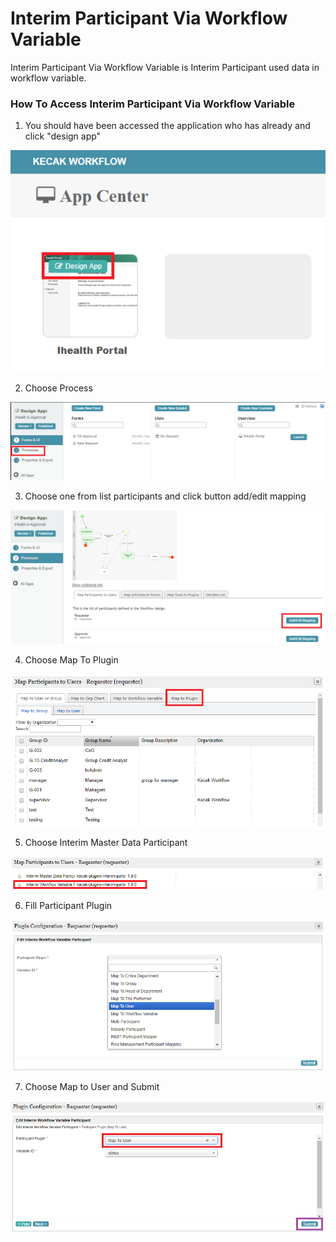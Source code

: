 # Interim Participant Via Workflow Variable

Interim Participant Via Workflow Variable is Interim Participant used data in workflow variable.

<h3> How To Access Interim Participant Via Workflow Variable </h3>

1. You should have been accessed the application who has already and click "design app"

<img src="https://raw.githubusercontent.com/kinnara-digital-studio/kecak-workflow/master/docs/assets/interim_designApp.png" alt="interim_designApp.png" />

2. Choose Process

<img src="https://raw.githubusercontent.com/kinnara-digital-studio/kecak-workflow/master/docs/assets/interim_process.png" alt="interim_process.png" />

3. Choose one from list participants and click button add/edit mapping

<img src="https://raw.githubusercontent.com/kinnara-digital-studio/kecak-workflow/master/docs/assets/interim_editMapping.png" alt="interim_editMapping.png" />

4. Choose Map To Plugin

<img src="https://raw.githubusercontent.com/kinnara-digital-studio/kecak-workflow/master/docs/assets/interim_mapToPlugin.png" alt="interim_mapToPlugin.png" />

5. Choose Interim Master Data Participant

<img src="https://raw.githubusercontent.com/kinnara-digital-studio/kecak-workflow/master/docs/assets/interim_wv_participant.png" alt="interim_wv_participant.png" />

6. Fill Participant Plugin

<img src="https://raw.githubusercontent.com/kinnara-digital-studio/kecak-workflow/master/docs/assets/interim_workflowVariable_chooseParticipant.png" alt="interim_wv_chooseParticipant.png" />

7. Choose Map to User and Submit

<img src="https://raw.githubusercontent.com/kinnara-digital-studio/kecak-workflow/master/docs/assets/interim_wv_chooseParticipant2.png" alt="interim_wv_chooseParticipant2.png" />
